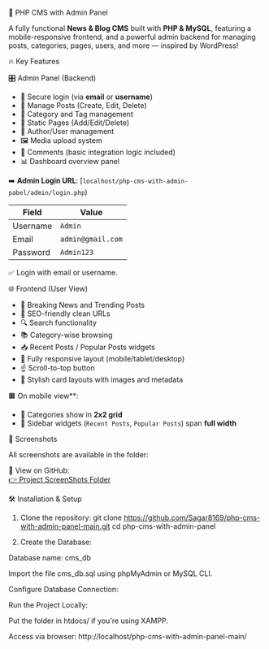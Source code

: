 📰 PHP CMS with Admin Panel

A fully functional **News & Blog CMS** built with **PHP & MySQL**, featuring a mobile-responsive frontend, and a powerful admin backend for managing posts, categories, pages, users, and more — inspired by WordPress!


🔥 Key Features

🎛️ Admin Panel (Backend)
- 🔐 Secure login (via **email** or **username**)
- 📃 Manage Posts (Create, Edit, Delete)
- 📁 Category and Tag management
- 📄 Static Pages (Add/Edit/Delete)
- 👤 Author/User management
- 🖼️ Media upload system
- 💬 Comments (basic integration logic included)
- 📊 Dashboard overview panel

➡️ **Admin Login URL**: [`localhost/php-cms-with-admin-pabel/admin/login.php`)

| Field       | Value              |
|-------------|--------------------|
| Username    | `Admin`            |
| Email       | `admin@gmail.com`  |
| Password    | `Admin123`         |

✅ Login with email or username.

🌐 Frontend (User View)

- 📰 Breaking News and Trending Posts
- 🧲 SEO-friendly clean URLs
- 🔍 Search functionality
- 📚 Category-wise browsing
- 📥 Recent Posts / Popular Posts widgets
- 📱 Fully responsive layout (mobile/tablet/desktop)
- ☝️ Scroll-to-top button
- 🎨 Stylish card layouts with images and metadata

🟧 On mobile view**:
- 📂 Categories show in **2x2 grid**
- 📌 Sidebar widgets (`Recent Posts`, `Popular Posts`) span **full width**


 📸 Screenshots

All screenshots are available in the folder:

🔗 View on GitHub:  
[👉 Project ScreenShots Folder](https://github.com/Sagar8169/php-cms-with-admin-panel/tree/main/Project%20ScreenShots)


🛠️ Installation & Setup

1. Clone the repository: git clone https://github.com/Sagar8169/php-cms-with-admin-panel-main.git
   cd php-cms-with-admin-panel

2. Create the Database:

Database name: cms_db

Import the file cms_db.sql using phpMyAdmin or MySQL CLI.

Configure Database Connection:

Run the Project Locally:

Put the folder in htdocs/ if you're using XAMPP.

Access via browser:
http://localhost/php-cms-with-admin-panel-main/
